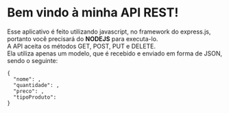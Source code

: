 # Bem vindo à minha API REST!

Esse aplicativo é feito utilizando javascript, no framework do express.js, portanto você precisará do **NODEJS** para executa-lo. <br>
A API aceita os métodos GET, POST, PUT e DELETE. <br>
Ela utiliza apenas um modelo, que é recebido e enviado em forma de JSON, sendo o seguinte: <br>
<pre><code>{
  "nome": ,
  "quantidade": ,
  "preco": ,
  "tipoProduto": 
}</code></pre>
